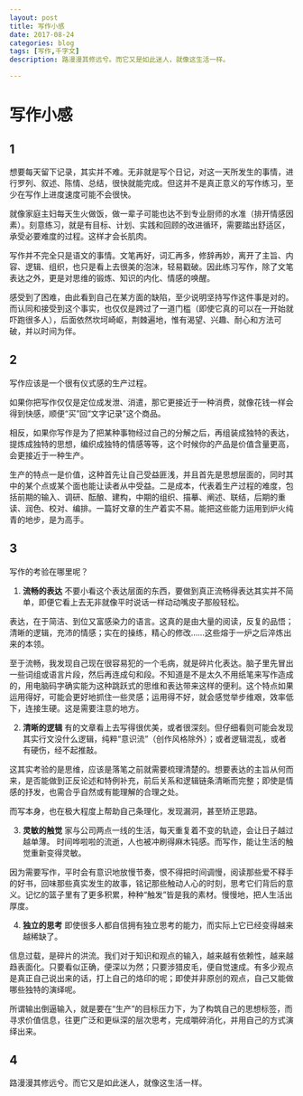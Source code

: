 ```yaml
---
layout: post
title: 写作小感
date: 2017-08-24
categories: blog
tags: [写作,千字文]
description: 路漫漫其修远兮。而它又是如此迷人，就像这生活一样。

---
```


# 写作小感

## 1
想要每天留下记录，其实并不难。无非就是写个日记，对这一天所发生的事情，进行罗列、叙述、陈情、总结，很快就能完成。但这并不是真正意义的写作练习，至少在写作上进度速度可能不会很快。

就像家庭主妇每天生火做饭，做一辈子可能也达不到专业厨师的水准（排开情感因素）。刻意练习，就是有目标、计划、实践和回顾的改进循环，需要踏出舒适区，承受必要难度的过程。这样才会长肌肉。

写作并不完全只是语文的事情。文笔再好，词汇再多，修辞再妙，离开了主旨、内容、逻辑、组织，也只是看上去很美的泡沫，轻易戳破。因此练习写作，除了文笔表达之外，更是对思维的锻炼、知识的内化、情感的唤醒。

感受到了困难，由此看到自己在某方面的缺陷，至少说明坚持写作这件事是对的。而认同和接受到这个事实，也仅仅是跨过了一道门槛（即使它真的可以在一开始就吓跑很多人），后面依然坎坷崎岖，荆棘遍地，惟有渴望、兴趣、耐心和方法可破，并以时间为伴。

## 2
写作应该是一个很有仪式感的生产过程。

如果你把写作仅仅是定位成发泄、消遣，那它更接近于一种消费，就像花钱一样会得到快感，顺便“买”回“文字记录”这个商品。

相反，如果你写作是为了把某种事物经过自己的分解之后，再组装成独特的表达，提炼成独特的思想，编织成独特的情感等等，这个时候你的产品是价值含量更高，会更接近于一种生产。

生产的特点一是价值，这种首先让自己受益匪浅，并且首先是思想层面的，同时其中的某个点或某个面也能让读者从中受益。二是成本，代表着生产过程的难度，包括前期的输入、调研、酝酿、建构，中期的组织、描摹、阐述、联结，后期的重读、润色、校对、编排。一篇好文章的生产着实不易。能把这些能力运用到炉火纯青的地步，是为高手。

## 3
写作的考验在哪里呢？

1. **流畅的表达**
不要小看这个表达层面的东西，要做到真正流畅得表达其实并不简单，即便它看上去无非就像平时说话一样动动嘴皮子那般轻松。

表达，在于简洁、到位又富感染力的语言。这真的是由大量的阅读，反复的品悟；清晰的逻辑，充沛的情感；实在的操练，精心的修改……这些熔于一炉之后淬炼出来的本领。

至于流畅，我发现自己现在很容易犯的一个毛病，就是碎片化表达。脑子里先冒出一些词组或语言片段，然后再连成句和段。不知道是不是太久不用纸笔来写作造成的，用电脑码字确实能为这种跳跃式的思维和表达带来这样的便利。这个特点如果运用得好，可能会更好地抓住一些灵感；运用得不好，就会感觉举步维艰，效率低下，连接生硬。这是需要注意的地方。

2. **清晰的逻辑**
有的文章看上去写得很优美，或者很深刻。但仔细看则可能会发现其实行文没什么逻辑，纯粹“意识流”（创作风格除外）；或者逻辑混乱，或者有硬伤，经不起推敲。

这其实考验的是思维，应该是落笔之前就需要梳理清楚的。想要表达的主旨从何而来，是否能做到正反论述和特例补充，前后关系和逻辑链条清晰而完整；即使是情感的抒发，也需合乎自然或有能理解的合理之处。

而写本身，也在极大程度上帮助自己条理化，发现漏洞，甚至矫正思路。

3. **灵敏的触觉**
家与公司两点一线的生活，每天重复着不变的轨迹，会让日子越过越单薄。 时间哗啦啦的流逝，人也被冲刷得麻木钝感。而写作，能让生活的触觉重新变得灵敏。 

因为需要写作，平时会有意识地放慢节奏，恨不得把时间调慢，阅读那些爱不释手的好书，回味那些真实发生的故事，铭记那些触动人心的时刻，思考它们背后的意义。记忆的篮子里有了更多积累，种种“触发”皆是我的素材。慢慢地，把人生活出厚度。 

4. **独立的思考**
即使很多人都自信拥有独立思考的能力，而实际上它已经变得越来越稀缺了。

信息过载，是碎片的洪流。我们对于知识和观点的输入，越来越有依赖性，越来越趋表面化。只要看似正确，便深以为然；只要涉猎皮毛，便自觉速成。有多少观点是真正自己说出来的话，打上自己的烙印的呢；即使并非原创的观点，自己又能做哪些独特的演绎呢。

所谓输出倒逼输入，就是要在“生产”的目标压力下，为了构筑自己的思想标签，而寻求价值信息，往更广泛和更纵深的层次思考，完成嚼碎消化，并用自己的方式演绎出来。

## 4
路漫漫其修远兮。而它又是如此迷人，就像这生活一样。






